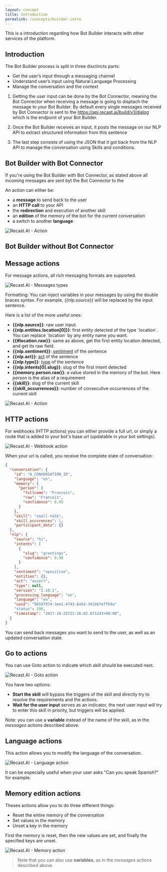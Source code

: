 ```yaml
---
layout: concept
title: Introduction
permalink: /concepts/builder-intro
---
```


This is a introduction regarding how Bot Builder interacts with other services of the platform.

## Introduction

The Bot Builder process is split in three disctincts parts:
- Get the user’s input through a messaging channel
- Understand user’s input using Natural Language Processing
- Manage the conversation and the context

1) Getting the user input can be done by the Bot Connector, meaning the Bot Connector when receiving a message is going to disptach the message to your Bot Builder. By default every single messages received by Bot Connector is sent to the https://api.recast.ai/build/v1/dialog which is the endpoint of your Bot Builder.

2) Once the Bot Builder receives an input, it posts the message on our NLP API to extract structured information from this sentence

3) The last step consists of using the JSON that it got back from the NLP API to manage the conversation using Skills and conditions.


## Bot Builder with Bot Connector

If you're using the Bot Builder with Bot Connector, as stated above all incoming messages are sent byt the Bot Connector to the 

An action can either be:

- a **message** to send back to the user
- an **HTTP call** to your API
- the **redirection** and execution of another skill
- an **edition** of the memory of the bot for the current conversation
- a switch to another **language**

![Recast.AI - Action](//cdn.recast.ai/man/recast-ai-actions-type.png)

## Bot Builder without Bot Connector


## Message actions
For message actions, all rich messaging formats are supported.

![Recast.AI - Messages types](//cdn.recast.ai/man/recast-ai-type-of-messages.png)

Formatting:
You can inject variables in your messages by using the double braces syntax.
For example, *{{nlp.source}}* will be replaced by the input sentence.

Here is a list of the more useful ones:

* **{{nlp.source}}**: raw user input.
* **{{nlp.entities.location[0]}}**: first entity detected of the type \`location\`. You can replace \`location\` by any entity name you want.
* **{{#location.raw}}**: same as above, get the first entity location detected, and get its raw field.
* **{{nlp.sentiment}}**: <a href="https://recast.ai/docs/api-reference#sentence-sentiments" target="_blank" rel="noopener noreferrer">sentiment</a> of the sentence
* **{{nlp.act}}**: <a href="https://recast.ai/docs/api-reference#sentence-acts" target="_blank" rel="noopener noreferrer">act</a> of the sentence
* **{{nlp.type}}**: <a href="https://recast.ai/docs/api-reference#sentence-types" target="_blank" rel="noopener noreferrer">type</a> of the sentence
* **{{nlp.intents[0].slug}}**: slug of the first intent detected
* **{{memory.person.raw}}**: a value stored in the memory of the bot. Here *person* is the alias of a requirement
* **{{skill}}**: slug of the current skill
* **{{skill_occurrences}}**: number of consecutive occurrences of the current skill

![Recast.AI - Action](//cdn.recast.ai/man/recast-ai-action-2.png)

## HTTP actions

For webhooks (HTTP actions) you can either provide a full url, or simply a route that is added to your bot's base url (updatable in your bot settings).

![Recast.AI - Webhook action](//cdn.recast.ai/man/recast-ai-webhook-action.png)

When your url is called, you receive the complete state of conversation:

~~~ json
{
  "conversation": {
    "id": "A_CONVERSATION_ID",
    "language": "en",
    "memory": {
      "person": {
        "fullname": "Francois",
        "raw": "Francois",
        "confidence": 0.95
      }
    },
    "skill": "small-talk",
    "skill_occurences": 1,
    "participant_data": {}
  },
  "nlp": {
    "source": "hi",
    "intents": [
      {
        "slug": "greetings",
        "confidence": 0.99
      }
    ],
    "sentiment": "vpositive",
    "entities": {},
    "act": "assert",
    "type": null,
    "version": "2.10.1",
    "processing_language": "en",
    "language": "en",
    "uuid": "96597974-3ee1-4743-8a5d-341b67effb9a"
    "status": 200,
    "timestamp": "2017-10-25T21:36:02.071243+00:00",
  }
}
~~~

You can send back messages you want to send to the user, as well as an updated conversation state.

## Go to actions

You can use Goto action to indicate which skill should be executed next.

![Recast.AI - Goto action](//cdn.recast.ai/man/recast-ai-goto-action.png)

You have two options:

- **Start the skill** will bypass the triggers of the skill and directly try to resolve the requirements and the actions.
- **Wait for the user input** serves as an indicator, the next user input will try to enter this skill in priority, but triggers will be applied.

Note: you can use a **variable** instead of the name of the skill, as in the *messages* actions described above.

## Language actions

This action allows you to modify the language of the conversation.

![Recast.AI - Language action](//cdn.recast.ai/man/recast-ai-language-action.png)

It can be especially useful when your user asks "Can you speak Spanish?" for example.

## Memory edition actions

Theses actions allow you to do three different things:

* Reset the entire memory of the conversation
* Set values in the memory
* Unset a key in the memory

First the memory is reset, then the new values are set, and finally the specified keys are unset.

![Recast.AI - Memory action](//cdn.recast.ai/man/recast-ai-memory-action.png)

> Note that you can also use **variables**, as in the *messages* actions described above.
